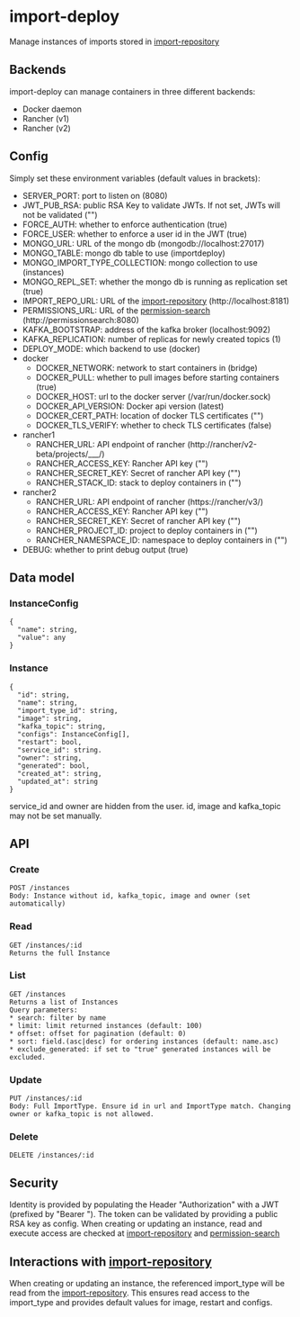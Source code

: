 # import-deploy

Manage instances of imports stored in [import-repository](https://github.com/SENERGY-Platform/import-repository)

## Backends

import-deploy can manage containers in three different backends: 
*   Docker daemon
*   Rancher (v1)
*   Rancher (v2)

## Config

Simply set these environment variables (default values in brackets):
*    SERVER_PORT: port to listen on (8080)
*    JWT_PUB_RSA: public RSA Key to validate JWTs. If not set, JWTs will not be validated ("")
*    FORCE_AUTH: whether to enforce authentication (true)
*    FORCE_USER: whether to enforce a user id in the JWT (true)
*    MONGO_URL: URL of the mongo db (mongodb://localhost:27017)
*    MONGO_TABLE: mongo db table to use (importdeploy)
*    MONGO_IMPORT_TYPE_COLLECTION: mongo collection to use (instances)
*    MONGO_REPL_SET: whether the mongo db is running as replication set (true)
*    IMPORT_REPO_URL: URL of the [import-repository](https://github.com/SENERGY-Platform/import-repository) (http://localhost:8181)
*    PERMISSIONS_URL: URL of the [permission-search](https://github.com/SENERGY-Platform/permission-search) (http://permissionsearch:8080)
*    KAFKA_BOOTSTRAP: address of the kafka broker (localhost:9092)
*    KAFKA_REPLICATION: number of replicas for newly created topics (1)
*    DEPLOY_MODE: which backend to use (docker)
  * docker
    * DOCKER_NETWORK: network to start containers in (bridge)
    * DOCKER_PULL: whether to pull images before starting containers (true)
    * DOCKER_HOST: url to the docker server (/var/run/docker.sock)
    * DOCKER_API_VERSION: Docker api version (latest)
    * DOCKER_CERT_PATH: location of docker TLS certificates ("")
    * DOCKER_TLS_VERIFY: whether to check TLS certificates (false)
  * rancher1
    * RANCHER_URL: API endpoint of rancher (http://rancher/v2-beta/projects/___/)
    * RANCHER_ACCESS_KEY: Rancher API key ("")
    * RANCHER_SECRET_KEY: Secret of rancher API key ("")
    * RANCHER_STACK_ID: stack to deploy containers in ("")
  * rancher2
    * RANCHER_URL: API endpoint of rancher (https://rancher/v3/)
    * RANCHER_ACCESS_KEY: Rancher API key ("")
    * RANCHER_SECRET_KEY: Secret of rancher API key ("")
    * RANCHER_PROJECT_ID: project to deploy containers in ("") 
    * RANCHER_NAMESPACE_ID: namespace to deploy containers in ("")
*    DEBUG: whether to print debug output (true)

## Data model

### InstanceConfig
```
{
  "name": string,  
  "value": any 
}
```

### Instance
```
{
  "id": string,
  "name": string,
  "import_type_id": string,
  "image": string,
  "kafka_topic": string,
  "configs": InstanceConfig[],
  "restart": bool,
  "service_id": string.
  "owner": string,
  "generated": bool,  
  "created_at": string,
  "updated_at": string
}
```

service_id and owner are hidden from the user. id, image and kafka_topic may not be set manually.

## API

### Create
```
POST /instances
Body: Instance without id, kafka_topic, image and owner (set automatically)
```

### Read
```
GET /instances/:id
Returns the full Instance
```

### List
```
GET /instances
Returns a list of Instances
Query parameters:
* search: filter by name
* limit: limit returned instances (default: 100)
* offset: offset for pagination (default: 0)
* sort: field.(asc|desc) for ordering instances (default: name.asc)
* exclude_generated: if set to "true" generated instances will be excluded.
```

### Update
```
PUT /instances/:id
Body: Full ImportType. Ensure id in url and ImportType match. Changing owner or kafka_topic is not allowed.
```

### Delete
```
DELETE /instances/:id
```

## Security
Identity is provided by populating the Header "Authorization" with a JWT (prefixed by "Bearer ").
The token can be validated by providing a public RSA key as config.
When creating or updating an instance, read and execute access are checked at [import-repository](https://github.com/SENERGY-Platform/import-repository)
and [permission-search](https://github.com/SENERGY-Platform/permission-search)

## Interactions with [import-repository](https://github.com/SENERGY-Platform/import-repository)
When creating or updating an instance, the referenced import_type will be read from the [import-repository](https://github.com/SENERGY-Platform/import-repository).
This ensures read access to the import_type and provides default values for image, restart and configs.


